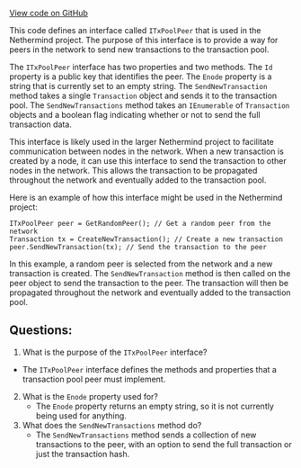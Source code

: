 [View code on GitHub](https://github.com/NethermindEth/nethermind/src/Nethermind/Nethermind.TxPool/ITxPoolPeer.cs)

This code defines an interface called `ITxPoolPeer` that is used in the Nethermind project. The purpose of this interface is to provide a way for peers in the network to send new transactions to the transaction pool. 

The `ITxPoolPeer` interface has two properties and two methods. The `Id` property is a public key that identifies the peer. The `Enode` property is a string that is currently set to an empty string. The `SendNewTransaction` method takes a single `Transaction` object and sends it to the transaction pool. The `SendNewTransactions` method takes an `IEnumerable` of `Transaction` objects and a boolean flag indicating whether or not to send the full transaction data. 

This interface is likely used in the larger Nethermind project to facilitate communication between nodes in the network. When a new transaction is created by a node, it can use this interface to send the transaction to other nodes in the network. This allows the transaction to be propagated throughout the network and eventually added to the transaction pool. 

Here is an example of how this interface might be used in the Nethermind project:

```
ITxPoolPeer peer = GetRandomPeer(); // Get a random peer from the network
Transaction tx = CreateNewTransaction(); // Create a new transaction
peer.SendNewTransaction(tx); // Send the transaction to the peer
```

In this example, a random peer is selected from the network and a new transaction is created. The `SendNewTransaction` method is then called on the peer object to send the transaction to the peer. The transaction will then be propagated throughout the network and eventually added to the transaction pool.
## Questions: 
 1. What is the purpose of the `ITxPoolPeer` interface?
   - The `ITxPoolPeer` interface defines the methods and properties that a transaction pool peer must implement.
2. What is the `Enode` property used for?
   - The `Enode` property returns an empty string, so it is not currently being used for anything.
3. What does the `SendNewTransactions` method do?
   - The `SendNewTransactions` method sends a collection of new transactions to the peer, with an option to send the full transaction or just the transaction hash.